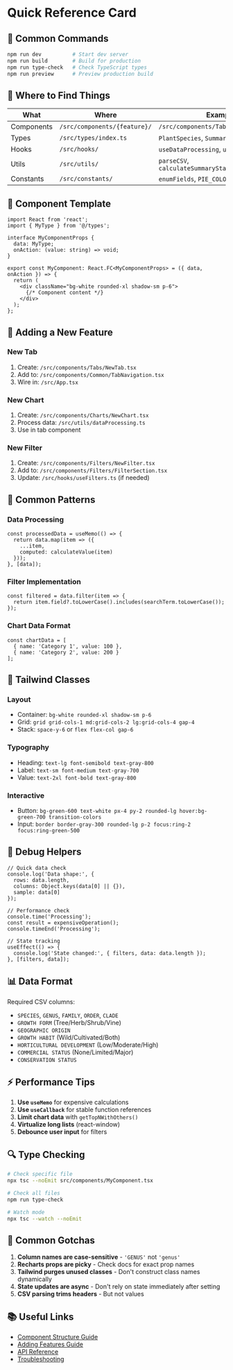 # Quick Reference Card

## 🚀 Common Commands

```bash
npm run dev          # Start dev server
npm run build        # Build for production
npm run type-check   # Check TypeScript types
npm run preview      # Preview production build
```

## 📁 Where to Find Things

| What | Where | Example |
|------|-------|---------|
| Components | `/src/components/{feature}/` | `/src/components/Tabs/SummaryTab.tsx` |
| Types | `/src/types/index.ts` | `PlantSpecies`, `SummaryStatistics` |
| Hooks | `/src/hooks/` | `useDataProcessing`, `useFilters` |
| Utils | `/src/utils/` | `parseCSV`, `calculateSummaryStatistics` |
| Constants | `/src/constants/` | `enumFields`, `PIE_COLORS` |

## 🎨 Component Template

```tsx
import React from 'react';
import { MyType } from '@/types';

interface MyComponentProps {
  data: MyType;
  onAction: (value: string) => void;
}

export const MyComponent: React.FC<MyComponentProps> = ({ data, onAction }) => {
  return (
    <div className="bg-white rounded-xl shadow-sm p-6">
      {/* Component content */}
    </div>
  );
};
```

## 🎯 Adding a New Feature

### New Tab
1. Create: `/src/components/Tabs/NewTab.tsx`
2. Add to: `/src/components/Common/TabNavigation.tsx`
3. Wire in: `/src/App.tsx`

### New Chart
1. Create: `/src/components/Charts/NewChart.tsx`
2. Process data: `/src/utils/dataProcessing.ts`
3. Use in tab component

### New Filter
1. Create: `/src/components/Filters/NewFilter.tsx`
2. Add to: `/src/components/Filters/FilterSection.tsx`
3. Update: `/src/hooks/useFilters.ts` (if needed)

## 🔧 Common Patterns

### Data Processing
```tsx
const processedData = useMemo(() => {
  return data.map(item => ({
    ...item,
    computed: calculateValue(item)
  }));
}, [data]);
```

### Filter Implementation
```tsx
const filtered = data.filter(item => {
  return item.field?.toLowerCase().includes(searchTerm.toLowerCase());
});
```

### Chart Data Format
```tsx
const chartData = [
  { name: 'Category 1', value: 100 },
  { name: 'Category 2', value: 200 }
];
```

## 🎨 Tailwind Classes

### Layout
- Container: `bg-white rounded-xl shadow-sm p-6`
- Grid: `grid grid-cols-1 md:grid-cols-2 lg:grid-cols-4 gap-4`
- Stack: `space-y-6` or `flex flex-col gap-6`

### Typography
- Heading: `text-lg font-semibold text-gray-800`
- Label: `text-sm font-medium text-gray-700`
- Value: `text-2xl font-bold text-gray-800`

### Interactive
- Button: `bg-green-600 text-white px-4 py-2 rounded-lg hover:bg-green-700 transition-colors`
- Input: `border border-gray-300 rounded-lg p-2 focus:ring-2 focus:ring-green-500`

## 🐛 Debug Helpers

```tsx
// Quick data check
console.log('Data shape:', {
  rows: data.length,
  columns: Object.keys(data[0] || {}),
  sample: data[0]
});

// Performance check
console.time('Processing');
const result = expensiveOperation();
console.timeEnd('Processing');

// State tracking
useEffect(() => {
  console.log('State changed:', { filters, data: data.length });
}, [filters, data]);
```

## 📊 Data Format

Required CSV columns:
- `SPECIES`, `GENUS`, `FAMILY`, `ORDER`, `CLADE`
- `GROWTH FORM` (Tree/Herb/Shrub/Vine)
- `GEOGRAPHIC ORIGIN`
- `GROWTH HABIT` (Wild/Cultivated/Both)
- `HORTICULTURAL DEVELOPMENT` (Low/Moderate/High)
- `COMMERCIAL STATUS` (None/Limited/Major)
- `CONSERVATION STATUS`

## ⚡ Performance Tips

1. **Use `useMemo`** for expensive calculations
2. **Use `useCallback`** for stable function references
3. **Limit chart data** with `getTopNWithOthers()`
4. **Virtualize long lists** (react-window)
5. **Debounce user input** for filters

## 🔍 Type Checking

```bash
# Check specific file
npx tsc --noEmit src/components/MyComponent.tsx

# Check all files
npm run type-check

# Watch mode
npx tsc --watch --noEmit
```

## 🚨 Common Gotchas

1. **Column names are case-sensitive** - `'GENUS'` not `'genus'`
2. **Recharts props are picky** - Check docs for exact prop names
3. **Tailwind purges unused classes** - Don't construct class names dynamically
4. **State updates are async** - Don't rely on state immediately after setting
5. **CSV parsing trims headers** - But not values

## 📚 Useful Links

- [Component Structure Guide](./code_structure.md#component-structure)
- [Adding Features Guide](./code_structure.md#adding-new-features)
- [API Reference](./api_reference.md)
- [Troubleshooting](./troubleshooting.md)